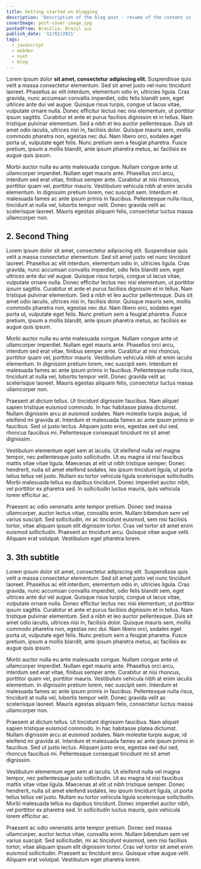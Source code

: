 ```yaml
---
title: Getting started on blogging
description: 'Description of the blog post - resume of the content in 144 characters top, to post on twitter'
coverImage: post-cover-image.jpg
postedFrom: Brasília, Brazil 🇧🇷
publish_date: '12/02/2021'
tags:
  - javascript
  - webdev
  - nuxt
  - blog
---
```


Lorem ipsum dolor <strong>sit amet, consectetur adipiscing elit. </strong>Suspendisse quis velit a massa consectetur elementum. Sed sit amet justo vel nunc tincidunt laoreet. Phasellus ac elit interdum, elementum odio in, ultricies ligula. Cras gravida, nunc accumsan convallis imperdiet, odio felis blandit sem, eget ultrices ante dui vel augue. Quisque risus turpis, congue ut lacus vitae, vulputate ornare nulla. Donec efficitur lectus nec nisi elementum, ut porttitor ipsum sagittis. Curabitur et ante et purus facilisis dignissim et in tellus. Nam tristique pulvinar elementum. Sed a nibh et leo auctor pellentesque. Duis sit amet odio iaculis, ultrices nisi in, facilisis dolor. Quisque mauris sem, mollis commodo pharetra non, egestas nec dui. Nam libero orci, sodales eget porta ut, vulputate eget felis. Nunc pretium sem a feugiat pharetra. Fusce pretium, ipsum a mollis blandit, ante ipsum pharetra metus, ac facilisis ex augue quis ipsum.

Morbi auctor nulla eu ante malesuada congue. Nullam congue ante ut ullamcorper imperdiet. Nullam eget mauris ante. Phasellus orci arcu, interdum sed erat vitae, finibus semper ante. Curabitur at nisi rhoncus, porttitor quam vel, porttitor mauris. Vestibulum vehicula nibh at enim iaculis elementum. In dignissim pretium lorem, nec suscipit sem. Interdum et malesuada fames ac ante ipsum primis in faucibus. Pellentesque nulla risus, tincidunt at nulla vel, lobortis tempor velit. Donec gravida velit ac scelerisque laoreet. Mauris egestas aliquam felis, consectetur luctus massa ullamcorper non.

## 2. Second Thing

Lorem ipsum dolor sit amet, consectetur adipiscing elit. Suspendisse quis velit a massa consectetur elementum. Sed sit amet justo vel nunc tincidunt laoreet. Phasellus ac elit interdum, elementum odio in, ultricies ligula. Cras gravida, nunc accumsan convallis imperdiet, odio felis blandit sem, eget ultrices ante dui vel augue. Quisque risus turpis, congue ut lacus vitae, vulputate ornare nulla. Donec efficitur lectus nec nisi elementum, ut porttitor ipsum sagittis. Curabitur et ante et purus facilisis dignissim et in tellus. Nam tristique pulvinar elementum. Sed a nibh et leo auctor pellentesque. Duis sit amet odio iaculis, ultrices nisi in, facilisis dolor. Quisque mauris sem, mollis commodo pharetra non, egestas nec dui. Nam libero orci, sodales eget porta ut, vulputate eget felis. Nunc pretium sem a feugiat pharetra. Fusce pretium, ipsum a mollis blandit, ante ipsum pharetra metus, ac facilisis ex augue quis ipsum.

Morbi auctor nulla eu ante malesuada congue. Nullam congue ante ut ullamcorper imperdiet. Nullam eget mauris ante. Phasellus orci arcu, interdum sed erat vitae, finibus semper ante. Curabitur at nisi rhoncus, porttitor quam vel, porttitor mauris. Vestibulum vehicula nibh at enim iaculis elementum. In dignissim pretium lorem, nec suscipit sem. Interdum et malesuada fames ac ante ipsum primis in faucibus. Pellentesque nulla risus, tincidunt at nulla vel, lobortis tempor velit. Donec gravida velit ac scelerisque laoreet. Mauris egestas aliquam felis, consectetur luctus massa ullamcorper non.

Praesent at dictum tellus. Ut tincidunt dignissim faucibus. Nam aliquet sapien tristique euismod commodo. In hac habitasse platea dictumst. Nullam dignissim arcu at euismod sodales. Nam molestie turpis augue, id eleifend mi gravida at. Interdum et malesuada fames ac ante ipsum primis in faucibus. Sed ut justo lectus. Aliquam justo eros, egestas sed dui sed, rhoncus faucibus mi. Pellentesque consequat tincidunt mi sit amet dignissim.

Vestibulum elementum eget sem at iaculis. Ut eleifend nulla vel magna tempor, nec pellentesque justo sollicitudin. Ut eu magna id nisi faucibus mattis vitae vitae ligula. Maecenas at elit ut nibh tristique semper. Donec hendrerit, nulla sit amet eleifend sodales, leo ipsum tincidunt ligula, ut porta tellus tellus vel justo. Nullam eu tortor vehicula ligula scelerisque sollicitudin. Morbi malesuada tellus eu dapibus tincidunt. Donec imperdiet auctor nibh, vel porttitor ex pharetra sed. In sollicitudin luctus mauris, quis vehicula lorem efficitur ac.

Praesent ac odio venenatis ante tempor pretium. Donec sed massa ullamcorper, auctor lectus vitae, convallis enim. Nullam bibendum sem vel varius suscipit. Sed sollicitudin, mi ac tincidunt euismod, sem nisi facilisis tortor, vitae aliquam ipsum elit dignissim tortor. Cras vel tortor sit amet enim euismod sollicitudin. Praesent ac tincidunt arcu. Quisque vitae augue velit. Aliquam erat volutpat. Vestibulum eget pharetra lorem.

## 3. 3th subtitle

Lorem ipsum dolor sit amet, consectetur adipiscing elit. Suspendisse quis velit a massa consectetur elementum. Sed sit amet justo vel nunc tincidunt laoreet. Phasellus ac elit interdum, elementum odio in, ultricies ligula. Cras gravida, nunc accumsan convallis imperdiet, odio felis blandit sem, eget ultrices ante dui vel augue. Quisque risus turpis, congue ut lacus vitae, vulputate ornare nulla. Donec efficitur lectus nec nisi elementum, ut porttitor ipsum sagittis. Curabitur et ante et purus facilisis dignissim et in tellus. Nam tristique pulvinar elementum. Sed a nibh et leo auctor pellentesque. Duis sit amet odio iaculis, ultrices nisi in, facilisis dolor. Quisque mauris sem, mollis commodo pharetra non, egestas nec dui. Nam libero orci, sodales eget porta ut, vulputate eget felis. Nunc pretium sem a feugiat pharetra. Fusce pretium, ipsum a mollis blandit, ante ipsum pharetra metus, ac facilisis ex augue quis ipsum.

Morbi auctor nulla eu ante malesuada congue. Nullam congue ante ut ullamcorper imperdiet. Nullam eget mauris ante. Phasellus orci arcu, interdum sed erat vitae, finibus semper ante. Curabitur at nisi rhoncus, porttitor quam vel, porttitor mauris. Vestibulum vehicula nibh at enim iaculis elementum. In dignissim pretium lorem, nec suscipit sem. Interdum et malesuada fames ac ante ipsum primis in faucibus. Pellentesque nulla risus, tincidunt at nulla vel, lobortis tempor velit. Donec gravida velit ac scelerisque laoreet. Mauris egestas aliquam felis, consectetur luctus massa ullamcorper non.

Praesent at dictum tellus. Ut tincidunt dignissim faucibus. Nam aliquet sapien tristique euismod commodo. In hac habitasse platea dictumst. Nullam dignissim arcu at euismod sodales. Nam molestie turpis augue, id eleifend mi gravida at. Interdum et malesuada fames ac ante ipsum primis in faucibus. Sed ut justo lectus. Aliquam justo eros, egestas sed dui sed, rhoncus faucibus mi. Pellentesque consequat tincidunt mi sit amet dignissim.

Vestibulum elementum eget sem at iaculis. Ut eleifend nulla vel magna tempor, nec pellentesque justo sollicitudin. Ut eu magna id nisi faucibus mattis vitae vitae ligula. Maecenas at elit ut nibh tristique semper. Donec hendrerit, nulla sit amet eleifend sodales, leo ipsum tincidunt ligula, ut porta tellus tellus vel justo. Nullam eu tortor vehicula ligula scelerisque sollicitudin. Morbi malesuada tellus eu dapibus tincidunt. Donec imperdiet auctor nibh, vel porttitor ex pharetra sed. In sollicitudin luctus mauris, quis vehicula lorem efficitur ac.

Praesent ac odio venenatis ante tempor pretium. Donec sed massa ullamcorper, auctor lectus vitae, convallis enim. Nullam bibendum sem vel varius suscipit. Sed sollicitudin, mi ac tincidunt euismod, sem nisi facilisis tortor, vitae aliquam ipsum elit dignissim tortor. Cras vel tortor sit amet enim euismod sollicitudin. Praesent ac tincidunt arcu. Quisque vitae augue velit. Aliquam erat volutpat. Vestibulum eget pharetra lorem.
